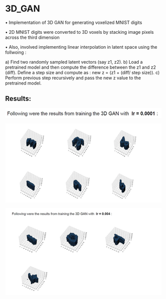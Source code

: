 # 3D_GAN

• Implementation of 3D GAN for generating voxelized MNIST digits

• 2D MNIST digits were converted to 3D voxels by stacking image pixels across the third dimension

• Also, involved implementing linear interpolation in latent space using the follwoing : 
  
  a) Find two randomly sampled latent vectors (say z1, z2). 
  b) Load a pretrained model and then compute the difference between the z1 and z2 (diff). Define a step size and compute as : new z = (z1 + (diff/ step size)). 
  c) Perform previous step recursively and pass the new z value to the pretrained model.
  
 ## Results:
 
 
<p align="center">
  <img src="/images/img1.JPG">
</p>
 
<p align="center">
  <img src="/images/img2.JPG">
</p>

<p align="center">
  <img src="/images/img3.JPG">
</p>
